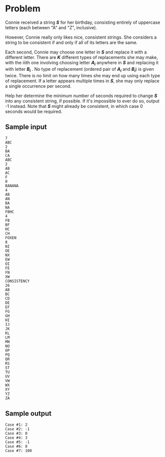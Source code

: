 ﻿# Problem

Connie received a string ___S___ for her birthday, consisting entirely of uppercase letters (each between "A" and "Z", inclusive).

However, Connie really only likes nice, consistent strings. She considers a string to be consistent if and only if all of its letters are the same.

Each second, Connie may choose one letter in ___S___ and replace it with a different letter. There are ___K___ different types of replacements she may make, with the iiith one involving choosing letter ___A<sub>i</sub>___ anywhere in ___S___ and replacing it with letter ___B<sub>i</sub>___ ​. No type of replacement (ordered pair of ___A<sub>i</sub>___ ​and ___B<sub>i</sub>___) is given twice. There is no limit on how many times she may end up using each type of replacement. If a letter appears multiple times in ___S___, she may only replace a single occurrence per second.

Help her determine the minimum number of seconds required to change ___S___ into any consistent string, if possible. If it's impossible to ever do so, output -1 instead. Note that ___S___ might already be consistent, in which case 0 seconds would be required.

## Sample input

```text
7
ABC
2
BA
CA
ABC
2
AB
AC
F
0
BANANA
4
AB
AN
BA
NA
FBHC
4
FB
BF
HC
CH
FOXEN
8
NI
OE
NX
EW
OI
FE
FN
XW
CONSISTENCY
26
AB
BC
CD
DE
EF
FG
GH
HI
IJ
JK
KL
LM
MN
NO
OP
PQ
QR
RS
ST
TU
UV
VW
WX
XY
YZ
ZA
```

## Sample output

```text
Case #1: 2
Case #2: -1
Case #3: 0
Case #4: 3
Case #5: -1
Case #6: 8
Case #7: 100
```
